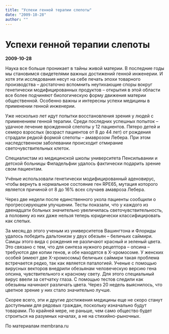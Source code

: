 ```yaml
---
title: "Успехи генной терапии слепоты"
date: "2009-10-28"
author: ""
---
```


# Успехи генной терапии слепоты

**2009-10-28** 

Наука все больше проникает в тайны живой материи. В последние годы мы становимся свидетелями важных достижений генной инженерии. И хотя эти исследования несут на себе печать эпохи товарного производства – достаточно вспомнить неутихающие споры вокруг генетически модифицированных продуктов – открытия в этой области все более подчиняют биологическую форму движения материи общественной. Особенно важны и интересны успехи медицины в применении генной инженерии.

Уже несколько лет идут попытки восстановления зрения у людей с применением генной терапии. Среди последних успешных попыток – удачное лечение врожденной слепоты у 12 пациентов. Пятеро детей и семеро взрослых (возраст пациентов от 8 до 44 лет) от рождения страдали редкой формой слепоты – амаврозом Лебера. При этом наследственном заболевании происходит отмирание светочувствительных клеток.

Специалистам из медицинской школы университета Пенсильвании и детской больницы Филадельфии удалось фактически подарить зрение свом пациентам.

Учёные использовали генетически модифицированный аденовирус, чтобы вернуть в нормальное состояние ген RPE65, мутация которого является причиной от 8 до 16% всех случаев амавроза Лебера.

Через две недели после единственного укола пациенты сообщили о прогрессирующем улучшении. Тесты показали, что у каждого из двенадцати больных значительно увеличилась светочувствительность, а половину из них даже нельзя теперь юридически классифицировать как слепых.

За месяц до этого ученым из университетов Вашингтона и Флориды удалось победить дальтонизм у двух обезьян – беличьих саймири. Самцы этого вида с рождения не различают красный и зеленый цвета. Это связано с тем, что для синтеза нужного рецептора – опсина – требуются две копии генов, и обе находятся в X-хромосоме. У женских особей (имеют две X-хромосомы) беличьих саймири такая проблема встречается редко, так как является паталогией. Ученые с помощью вирусных векторов внедрили обезьянам человеческую версию гена опсина, чувствительного к красному свету. Для этого специальный вирус ввели за сетчатку глаза. С помощью тестов следили как обезьяны начинают различать цвета. Через 20 недель выяснилось, что цветное зрение у них стало значительно лучше.

Скорее всего, эти и другие достижения медицины еще не скоро станут доступными для рядовых граждан, поскольку изначально будут товарами. По крайней мере, не раньше, чем само общество будет строиться на разумных началах, а не на стихийно-рыночных.

По материалам membrana.ru